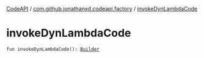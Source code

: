 [CodeAPI](../index.md) / [com.github.jonathanxd.codeapi.factory](index.md) / [invokeDynLambdaCode](.)

# invokeDynLambdaCode

`fun invokeDynLambdaCode(): `[`Builder`](../com.github.jonathanxd.codeapi.base/-invoke-dynamic/-lambda-local-code/-builder/index.md)